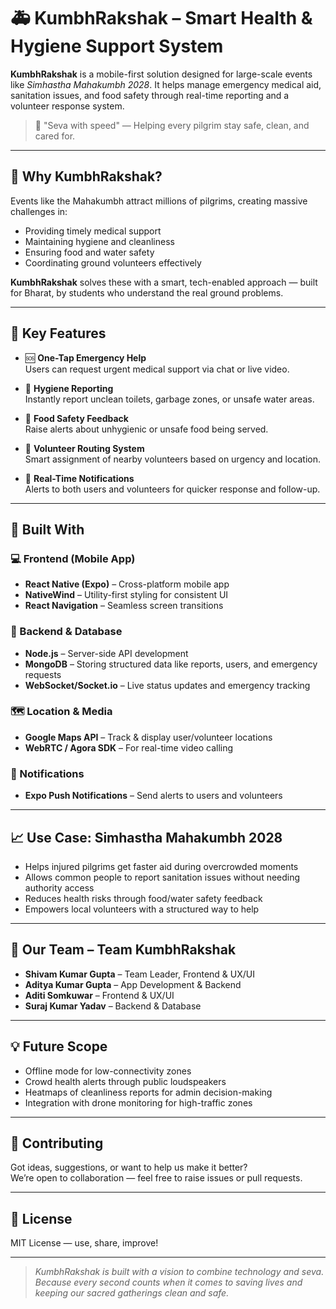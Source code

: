 # 🚑 KumbhRakshak – Smart Health & Hygiene Support System

**KumbhRakshak** is a mobile-first solution designed for large-scale events like *Simhastha Mahakumbh 2028*. It helps manage emergency medical aid, sanitation issues, and food safety through real-time reporting and a volunteer response system.

> 📱 "Seva with speed" — Helping every pilgrim stay safe, clean, and cared for.

---

## 📌 Why KumbhRakshak?

Events like the Mahakumbh attract millions of pilgrims, creating massive challenges in:

- Providing timely medical support
- Maintaining hygiene and cleanliness
- Ensuring food and water safety
- Coordinating ground volunteers effectively

**KumbhRakshak** solves these with a smart, tech-enabled approach — built for Bharat, by students who understand the real ground problems.

---

## 🚀 Key Features

- 🆘 **One-Tap Emergency Help**  
  Users can request urgent medical support via chat or live video.

- 🧹 **Hygiene Reporting**  
  Instantly report unclean toilets, garbage zones, or unsafe water areas.

- 🍱 **Food Safety Feedback**  
  Raise alerts about unhygienic or unsafe food being served.

- 📍 **Volunteer Routing System**  
  Smart assignment of nearby volunteers based on urgency and location.

- 🔔 **Real-Time Notifications**  
  Alerts to both users and volunteers for quicker response and follow-up.

---

## 🧠 Built With

### 💻 Frontend (Mobile App)
- **React Native (Expo)** – Cross-platform mobile app
- **NativeWind** – Utility-first styling for consistent UI
- **React Navigation** – Seamless screen transitions

### 🔧 Backend & Database
- **Node.js** – Server-side API development
- **MongoDB** – Storing structured data like reports, users, and emergency requests
- **WebSocket/Socket.io** – Live status updates and emergency tracking

### 🗺️ Location & Media
- **Google Maps API** – Track & display user/volunteer locations
- **WebRTC / Agora SDK** – For real-time video calling

### 🔔 Notifications
- **Expo Push Notifications** – Send alerts to users and volunteers

---

## 📈 Use Case: Simhastha Mahakumbh 2028

- Helps injured pilgrims get faster aid during overcrowded moments
- Allows common people to report sanitation issues without needing authority access
- Reduces health risks through food/water safety feedback
- Empowers local volunteers with a structured way to help

---

## 👥 Our Team – Team KumbhRakshak

- **Shivam Kumar Gupta** – Team Leader, Frontend & UX/UI  
- **Aditya Kumar Gupta** – App Development & Backend  
- **Aditi Somkuwar** – Frontend & UX/UI  
- **Suraj Kumar Yadav** – Backend & Database

---

## 💡 Future Scope

- Offline mode for low-connectivity zones  
- Crowd health alerts through public loudspeakers  
- Heatmaps of cleanliness reports for admin decision-making  
- Integration with drone monitoring for high-traffic zones

---

## 🤝 Contributing

Got ideas, suggestions, or want to help us make it better?  
We’re open to collaboration — feel free to raise issues or pull requests.

---

## 📄 License

MIT License — use, share, improve!

---

> *KumbhRakshak is built with a vision to combine technology and seva. Because every second counts when it comes to saving lives and keeping our sacred gatherings clean and safe.*

